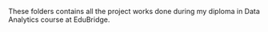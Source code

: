 These folders contains all the project works done during my  diploma in Data Analytics course at EduBridge.
